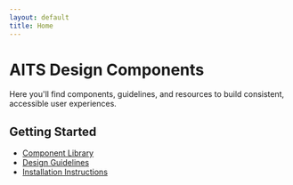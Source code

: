 ```yaml
---
layout: default
title: Home
---
```


# AITS Design Components

Here you'll find components, guidelines, and resources to build consistent, accessible user experiences.

## Getting Started

- [Component Library](/components/)
- [Design Guidelines](/guidelines/)
- [Installation Instructions](/installation/)
